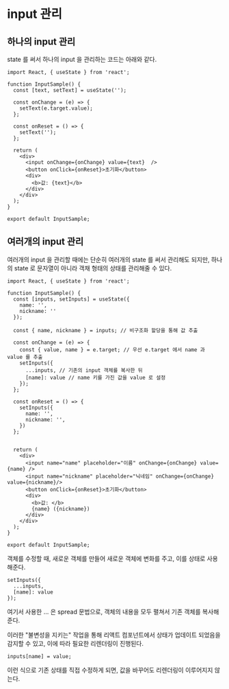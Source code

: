 # input 관리

## 하나의 input 관리

state 를 써서 하나의 input 을 관리하는 코드는 아래와 같다.

```
import React, { useState } from 'react';

function InputSample() {
  const [text, setText] = useState('');

  const onChange = (e) => {
    setText(e.target.value);
  };

  const onReset = () => {
    setText('');
  };

  return (
    <div>
      <input onChange={onChange} value={text}  />
      <button onClick={onReset}>초기화</button>
      <div>
        <b>값: {text}</b>
      </div>
    </div>
  );
}

export default InputSample;
```

## 여러개의 input 관리

여러개의 input 을 관리할 때에는 단순히 여러개의 state 를 써서 관리해도 되지만, 하나의 state 로 문자열이 아니라 객채 형태의 상태를 관리해줄 수 있다.

```
import React, { useState } from 'react';

function InputSample() {
  const [inputs, setInputs] = useState({
    name: '',
    nickname: ''
  });

  const { name, nickname } = inputs; // 비구조화 할당을 통해 값 추출

  const onChange = (e) => {
    const { value, name } = e.target; // 우선 e.target 에서 name 과 value 를 추출
    setInputs({
      ...inputs, // 기존의 input 객체를 복사한 뒤
      [name]: value // name 키를 가진 값을 value 로 설정
    });
  };

  const onReset = () => {
    setInputs({
      name: '',
      nickname: '',
    })
  };


  return (
    <div>
      <input name="name" placeholder="이름" onChange={onChange} value={name} />
      <input name="nickname" placeholder="닉네임" onChange={onChange} value={nickname}/>
      <button onClick={onReset}>초기화</button>
      <div>
        <b>값: </b>
        {name} ({nickname})
      </div>
    </div>
  );
}

export default InputSample;
```

객체를 수정할 때, 새로운 객체를 만들어 새로운 객체에 변화를 주고, 이를 상태로 사용해준다.

```
setInputs({
  ...inputs,
  [name]: value
});
```

여기서 사용한 ... 은 spread 문법으로, 객체의 내용을 모두 펼쳐서 기존 객체를 복사해준다.

이러한 "불변성을 지키는" 작업을 통해 리액트 컴포넌트에서 상태가 업데이트 되었음을 감지할 수 있고, 이에 따라 필요한 리렌더링이 진행된다.

```
inputs[name] = value;
```

이런 식으로 기존 상태를 직접 수정하게 되면, 값을 바꾸어도 리렌더링이 이루어지지 않는다.